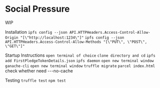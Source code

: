 # Social Pressure

WIP

Installation
```ipfs config --json API.HTTPHeaders.Access-Control-Allow-Origin "[\"http://localhost:1234\"]"```
```ipfs config --json API.HTTPHeaders.Access-Control-Allow-Methods "[\"PUT\", \"POST\", \"GET\"]"```

Startup Instructions
```open terminal of choice```
```clone directory and cd```
```ipfs add FirstPledgeTokenDetails.json```
```ipfs daemon```
```open new terminal window```
```ganache-cli```
```open new terminal window```
```truffle migrate```
```parcel index.html```   check whether need ---no-cache

Testing
```truffle test```
```npm test```
